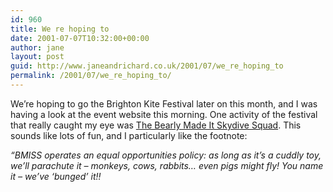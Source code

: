 ```yaml
---
id: 960
title: We re hoping to
date: 2001-07-07T10:32:00+00:00
author: jane
layout: post
guid: http://www.janeandrichard.co.uk/2001/07/we_re_hoping_to
permalink: /2001/07/we_re_hoping_to/
---
```

We&#8217;re hoping to go the Brighton Kite Festival later on this month, and I was having a look at the event website this morning. One activity of the festival that really caught my eye was [The Bearly Made It Skydive Squad](http://www.brightonkitefest.free-online.co.uk/festival/bmiss.htm). This sounds like lots of fun, and I particularly like the footnote: 
  
_&#8220;BMISS operates an equal opportunities policy: as long as it&#8217;s a cuddly toy, we&#8217;ll parachute it &#8211; monkeys, cows, rabbits&#8230; even pigs might fly! You name it &#8211; we&#8217;ve &#8216;bunged&#8217; it!!_